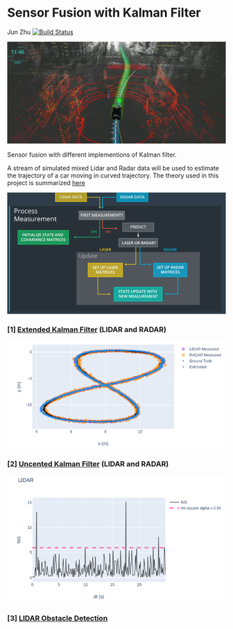 # Sensor Fusion with Kalman Filter
Jun Zhu
[![Build Status](https://travis-ci.org/zhujun98/sensor-fusion.svg?branch=master)](https://travis-ci.org/zhujun98/sensor-fusion)


![alt text](./misc/theme.png)

Sensor fusion with different implementions of Kalman filter.

A stream of simulated mixed Lidar and Radar data will be used to estimate the 
trajectory of a car moving in curved trajectory. The theory used in this project 
is summarized [here](./KalmanFilter.pdf)

![alt text](./misc/flow_chart.png)

### [1] [Extended Kalman Filter](./EKF) (LIDAR and RADAR)

![](./misc/EKF_show.png)

### [2] [Uncented Kalman Filter](./UKF) (LIDAR and RADAR)

![](./misc/UKF_show.png)

### [3] [LIDAR Obstacle Detection](./SFND_Lidar_Obstacle_Detection)
